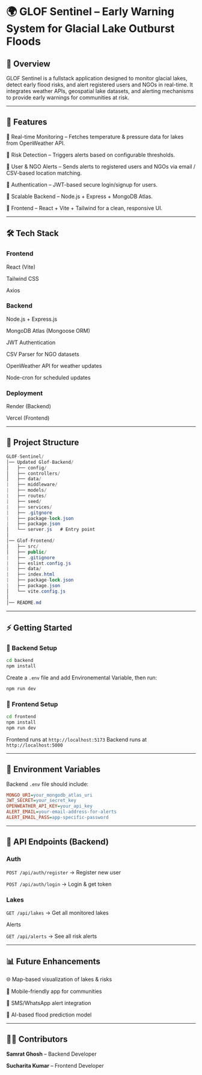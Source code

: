 # 🌍 GLOF Sentinel – Early Warning System for Glacial Lake Outburst Floods

## 📖 Overview

GLOF Sentinel is a fullstack application designed to monitor glacial lakes, detect early flood risks, and alert registered users and NGOs in real-time.
It integrates weather APIs, geospatial lake datasets, and alerting mechanisms to provide early warnings for communities at risk.

---

## 🚀 Features

🔹 Real-time Monitoring – Fetches temperature & pressure data for lakes from OpenWeather API.

🔹 Risk Detection – Triggers alerts based on configurable thresholds.

🔹 User & NGO Alerts – Sends alerts to registered users and NGOs via email / CSV-based location matching.

🔹 Authentication – JWT-based secure login/signup for users.

🔹 Scalable Backend – Node.js + Express + MongoDB Atlas.

🔹 Frontend – React + Vite + Tailwind for a clean, responsive UI.

---

## 🛠️ Tech Stack

### Frontend

React (Vite)

Tailwind CSS

Axios

### Backend

Node.js + Express.js

MongoDB Atlas (Mongoose ORM)

JWT Authentication

CSV Parser for NGO datasets

OpenWeather API for weather updates

Node-cron for scheduled updates

### Deployment

Render (Backend)

Vercel (Frontend)

---

## 📂 Project Structure
```csharp
GLOF-Sentinel/
│── Updated Glof-Backend/        
│   ├── config/     
│   ├── controllers/     
│   ├── data/   
|   ├── middleware/
|   ├── models/
|   ├── routes/
|   ├── seed/
|   ├── services/
|   ├── .gitgnore
|   ├── package-lock.json
|   ├── package.json
│   └── server.js   # Entry point
│
│── Glof-Frontend/       
│   ├── src/
│   ├── public/
|   ├── .gitignore
|   ├── eslint.config.js
|   ├── data/
|   ├── index.html
|   ├── package-lock.json
|   ├── package.json
│   └── vite.config.js
│
│── README.md
```

---

## ⚡ Getting Started
### 🔧 Backend Setup
```bash
cd backend
npm install
```
Create a `.env` file and add Environemental Variable, then run: 
```bash
npm run dev
```

### 🎨 Frontend Setup
```bash
cd frontend
npm install
npm run dev
```

Frontend runs at `http://localhost:5173`
Backend runs at  `http://localhost:5000`

---

## 🔑 Environment Variables
Backend `.env` file should include:
```ini
MONGO_URI=your_mongodb_atlas_uri
JWT_SECRET=your_secret_key
OPENWEATHER_API_KEY=your_api_key
ALERT_EMAIL=your-email-address-for-alerts
ALERT_EMAIL_PASS=app-specific-password
```

---

## 📡 API Endpoints (Backend)
### Auth

`POST /api/auth/register` → Register new user

`POST /api/auth/login` → Login & get token

### Lakes

`GET /api/lakes` → Get all monitored lakes

Alerts

`GET /api/alerts` → See all risk alerts

---

## 📊 Future Enhancements

🌐 Map-based visualization of lakes & risks

📱 Mobile-friendly app for communities

🔔 SMS/WhatsApp alert integration

🧠 AI-based flood prediction model

---

## 👨‍💻 Contributors

**Samrat Ghosh** – Backend Developer

**Sucharita Kumar** – Frontend Developer

